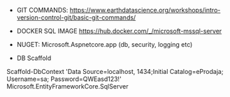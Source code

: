 * GIT COMMANDS: https://www.earthdatascience.org/workshops/intro-version-control-git/basic-git-commands/


* DOCKER SQL IMAGE https://hub.docker.com/_/microsoft-mssql-server

* NUGET: Microsoft.Aspnetcore.app (db, security, logging etc)


* DB Scaffold

Scaffold-DbContext 'Data Source=localhost, 1434;Initial Catalog=eProdaja; Username=sa; Password=QWEasd123!' Microsoft.EntityFrameworkCore.SqlServer